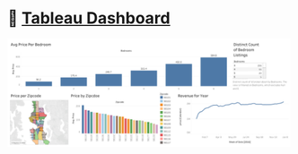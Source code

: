 # 🔗 [Tableau Dashboard](https://public.tableau.com/views/AirBnBFullProject_17271194153650/Dashboard1?:language=en-US&:sid=&:redirect=auth&:display_count=n&:origin=viz_share_link)
![Dashboard](https://github.com/GeorgeHanyMilad/Airbnb-Data-Analysis-Dashboard/blob/master/Dashboard.png?raw=true)
